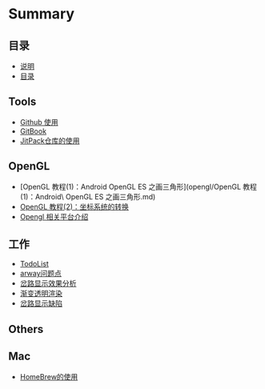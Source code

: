 # Summary

## 目录

* [说明](README.md)
* [目录](SUMMARY.md)

## Tools

* [Github 使用](tools/github-push.md)
* [GitBook](tools/gitbook.md)
* [JitPack仓库的使用](tools/用最简洁的办法管理你的代码仓库.md)

## OpenGL

* [OpenGL 教程(1)：Android OpenGL ES 之画三角形](opengl/OpenGL 教程(1)：Android\ OpenGL ES 之画三角形.md)
* [OpenGL 教程\(2\)：坐标系统的转换](opengl/opengl-\(2\).md)
* [Opengl 相关平台介绍 ](opengl/opengl-platform.md)

## 工作

* [TodoList](haloai/todolist.md)
* [arway问题点](haloai/arway问题点.markdown)
* [岔路显示效果分析](haloai/岔路显示效果分析.md)
* [渐变透明渲染](haloai/渐变透明渲染.md)
* [岔路显示缺陷](haloai/岔路显示缺陷.md)
## Others


## Mac

* [HomeBrew的使用](mac/homebrew.md)
